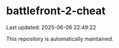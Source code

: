 # battlefront-2-cheat

Last updated: 2025-06-06 22:49:22

This repository is automatically maintained.
